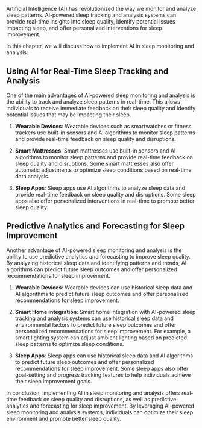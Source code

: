 
Artificial Intelligence (AI) has revolutionized the way we monitor and analyze sleep patterns. AI-powered sleep tracking and analysis systems can provide real-time insights into sleep quality, identify potential issues impacting sleep, and offer personalized interventions for sleep improvement.

In this chapter, we will discuss how to implement AI in sleep monitoring and analysis.

Using AI for Real-Time Sleep Tracking and Analysis
--------------------------------------------------

One of the main advantages of AI-powered sleep monitoring and analysis is the ability to track and analyze sleep patterns in real-time. This allows individuals to receive immediate feedback on their sleep quality and identify potential issues that may be impacting their sleep.

1. **Wearable Devices**: Wearable devices such as smartwatches or fitness trackers use built-in sensors and AI algorithms to monitor sleep patterns and provide real-time feedback on sleep quality and disruptions.

2. **Smart Mattresses**: Smart mattresses use built-in sensors and AI algorithms to monitor sleep patterns and provide real-time feedback on sleep quality and disruptions. Some smart mattresses also offer automatic adjustments to optimize sleep conditions based on real-time data analysis.

3. **Sleep Apps**: Sleep apps use AI algorithms to analyze sleep data and provide real-time feedback on sleep quality and disruptions. Some sleep apps also offer personalized interventions in real-time to promote better sleep quality.

Predictive Analytics and Forecasting for Sleep Improvement
----------------------------------------------------------

Another advantage of AI-powered sleep monitoring and analysis is the ability to use predictive analytics and forecasting to improve sleep quality. By analyzing historical sleep data and identifying patterns and trends, AI algorithms can predict future sleep outcomes and offer personalized recommendations for sleep improvement.

1. **Wearable Devices**: Wearable devices can use historical sleep data and AI algorithms to predict future sleep outcomes and offer personalized recommendations for sleep improvement.

2. **Smart Home Integration**: Smart home integration with AI-powered sleep tracking and analysis systems can use historical sleep data and environmental factors to predict future sleep outcomes and offer personalized recommendations for sleep improvement. For example, a smart lighting system can adjust ambient lighting based on predicted sleep patterns to optimize sleep conditions.

3. **Sleep Apps**: Sleep apps can use historical sleep data and AI algorithms to predict future sleep outcomes and offer personalized recommendations for sleep improvement. Some sleep apps also offer goal-setting and progress tracking features to help individuals achieve their sleep improvement goals.

In conclusion, implementing AI in sleep monitoring and analysis offers real-time feedback on sleep quality and disruptions, as well as predictive analytics and forecasting for sleep improvement. By leveraging AI-powered sleep monitoring and analysis systems, individuals can optimize their sleep environment and promote better sleep quality.
